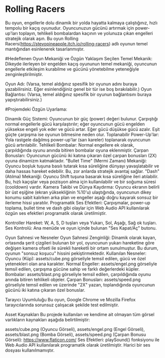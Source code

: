 # Rolling Racers
Bu oyun, engellerle dolu dinamik bir yolda hayatta kalmaya çalıştığınız, hızlı tempolu bir kaçış oyunudur. Oyuncunuzun gücünü artırmak için power-up'ları toplayın, tehlikeli bombalardan kaçının ve yolunuza çıkan engelleri stratejik olarak aşın. Bu oyun Rolling Racers(https://stevopineapple.itch.io/rolling-racers) adlı oyunun temel mantığından esinlenerek tasarlanmıştır.

#Hedeflenen Oyun Mekaniği ve Özgün Yaklaşım
Seçilen Temel Mekanik: Dikeyde ilerleyen bir engelden kaçış oyununun temel mekaniği, oyuncunun engellerle etkileşim kurabilme ve gücünü yönetebilme yeteneğiyle zenginleştirilmiştir.

Oyun Adı: (Varsa, temel aldığınız spesifik bir oyunun adını buraya yazabilirsiniz. Eğer esinlendiğiniz genel bir tür ise boş bırakılabilir.)
Oyun Bağlantısı: (Varsa, temel aldığınız spesifik bir oyunun bağlantısını buraya yapıştırabilirsiniz.)

#Projemdeki Özgün Uyarlama:

Dinamik Güç Sistemi: Oyuncunun bir güç (power) değeri bulunur. Çarpıştığı normal engellerle gücü karşılaştırılır; eğer oyuncunun gücü engelden yüksekse engeli yok eder ve gücü artar. Eğer gücü düşükse gücü azalır. Eşit güçte çarpışma ise oyunun bitmesine neden olur.
Toplanabilir Power-Up'lar: Yola rastgele dağılmış power-up'lar (sarı kareler) toplanarak oyuncunun gücü artırılabilir.
Tehlikeli Bombalar: Normal engellere ek olarak, çarpıldığında oyunu anında bitiren bombalar oyuna eklenmiştir.
Çarpan Bonusları: Oyuncunun gücünü iki katına çıkaran özel çarpan bonusları (2X) oyuna dinamizm katmaktadır.
"Bullet Time" (Mermi Zamanı) Mekaniği: Oyuncu boşluk tuşuna basılı tutarak kısa süreliğine dünyayı yavaşlatabilir ve daha hassas hareket edebilir. Bu, zor anlarda stratejik avantaj sağlar.
"Dash" (Atılma) Mekaniği: Oyuncu Shift tuşuna basarak kısa süreliğine ileri atılabilir. Bu, hızlı kaçışlar veya pozisyon alma için kullanılabilir ve bir soğuma süresi (cooldown) vardır.
Kamera Takibi ve Dünya Kaydırma: Oyuncu ekranın belirli bir üst eşiğine (ekran yüksekliğinin %10'u) ulaştığında, oyuncunun dikey konumu sabit kalırken arka plan ve engeller aşağı doğru kayarak sonsuz bir ilerleme hissi yaratılır.
Programatik Ses Efektleri: Çarpışmalar, power-up toplama, bullet time ve dash gibi olaylar için Web Audio API kullanılarak özgün ses efektleri programatik olarak üretilmiştir.

 Kontroller
Hareket: W, A, S, D tuşları veya Yukarı, Sol, Aşağı, Sağ ok tuşları.
Ses Kontrolü: Ana menüde ve oyun içinde bulunan "Ses Kapat/Aç" butonu.

 Oyun Sahnesi ve Nesneler
Oyun Sahnesi Zenginliği: Dinamik olarak kayan, ortasında şerit çizgileri bulunan bir yol, oyuncunun yukarı hareketine göre değişen kamera ofseti ile sürekli hareketli bir ortam sunulmuştur. Bu durum, oyunun "sonsuz koşucu" hissini pekiştirmektedir.
Kullanılan Nesneler:
Oyuncu (Küp): assets/cube.png görseliyle temsil edilen, gücü ve özel yetenekleri olan ana karakter.
Normal Engeller: assets/engel.png görseliyle temsil edilen, çarpışma gücüne sahip ve farklı değerlerdeki küpler.
Bombalar: assets/blast.png görseliyle temsil edilen, çarpıldığında oyunu anında bitiren tehlikeli objeler.
Çarpan Bonusları: assets/speed.png görseliyle temsil edilen ve üzerinde "2X" yazan, toplandığında oyuncunun gücünü iki katına çıkaran özel bonuslar.

Tarayıcı Uyumluluğu
Bu oyun, Google Chrome ve Mozilla Firefox tarayıcılarında sorunsuz çalışacak şekilde test edilmiştir.



 Asset Kaynakları
Bu projede kullanılan ve kendime ait olmayan tüm görsel varlıkların kaynakları aşağıda belirtilmiştir:

assets/cube.png (Oyuncu Görseli), assets/engel.png (Engel Görseli), assets/blast.png (Bomba Görseli), assets/speed.png (Çarpan Bonusu Görseli): https://www.flaticon.com/
Ses Efektleri: playSound() fonksiyonu ile Web Audio API kullanılarak programatik olarak üretilmiştir. Harici bir ses dosyası kullanılmamıştır.
